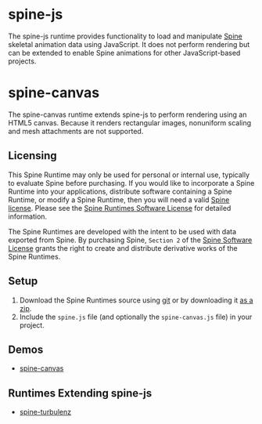 # spine-js

The spine-js runtime provides functionality to load and manipulate [Spine](http://esotericsoftware.com) skeletal animation data using JavaScript. It does not perform rendering but can be extended to enable Spine animations for other JavaScript-based projects.

# spine-canvas

The spine-canvas runtime extends spine-js to perform rendering using an HTML5 canvas. Because it renders rectangular images, nonuniform scaling and mesh attachments are not supported.

## Licensing

This Spine Runtime may only be used for personal or internal use, typically to evaluate Spine before purchasing. If you would like to incorporate a Spine Runtime into your applications, distribute software containing a Spine Runtime, or modify a Spine Runtime, then you will need a valid [Spine license](https://esotericsoftware.com/spine-purchase). Please see the [Spine Runtimes Software License](https://github.com/EsotericSoftware/spine-runtimes/blob/master/LICENSE) for detailed information.

The Spine Runtimes are developed with the intent to be used with data exported from Spine. By purchasing Spine, `Section 2` of the [Spine Software License](https://esotericsoftware.com/files/license.txt) grants the right to create and distribute derivative works of the Spine Runtimes.

## Setup

1. Download the Spine Runtimes source using [git](https://help.github.com/articles/set-up-git) or by downloading it [as a zip](https://github.com/EsotericSoftware/spine-runtimes/archive/master.zip).
1. Include the `spine.js` file (and optionally the `spine-canvas.js` file) in your project.

## Demos

- [spine-canvas](http://esotericsoftware.com/files/runtimes/spine-js/example/)

## Runtimes Extending spine-js

- [spine-turbulenz](https://github.com/EsotericSoftware/spine-runtimes/blob/master/spine-turbulenz)
